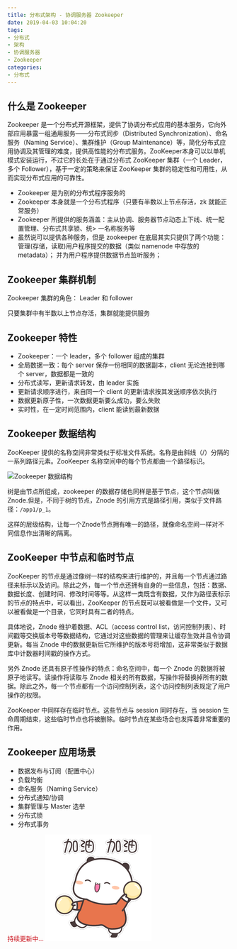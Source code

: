 ```yaml
---
title: 分布式架构 - 协调服务器 Zookeeper
date: 2019-04-03 10:04:20
tags:
- 分布式
- 架构
- 协调服务器
- Zookeeper
categories:
- 分布式
---
```

## 什么是 Zookeeper

Zookeeper 是一个分布式开源框架，提供了协调分布式应用的基本服务，它向外部应用暴露一组通用服务——分布式同步（Distributed Synchronization）、命名服务（Naming Service）、集群维护（Group Maintenance）等，简化分布式应用协调及其管理的难度，提供高性能的分布式服务。ZooKeeper本身可以以单机模式安装运行，不过它的长处在于通过分布式 ZooKeeper 集群（一个 Leader，多个 Follower），基于一定的策略来保证 ZooKeeper 集群的稳定性和可用性，从而实现分布式应用的可靠性。
<!-- more -->
- Zookeeper 是为别的分布式程序服务的
- Zookeeper 本身就是一个分布式程序（只要有半数以上节点存活，zk 就能正常服务）
- Zookeeper 所提供的服务涵盖：主从协调、服务器节点动态上下线、统一配置管理、分布式共享锁、统> 一名称服务等
- 虽然说可以提供各种服务，但是 zookeeper 在底层其实只提供了两个功能：管理(存储，读取)用户程序提交的数据（类似 namenode 中存放的 metadata）； 并为用户程序提供数据节点监听服务；

## Zookeeper 集群机制

Zookeeper 集群的角色： Leader 和 follower 

只要集群中有半数以上节点存活，集群就能提供服务

## Zookeeper 特性

- Zookeeper：一个 leader，多个 follower 组成的集群
- 全局数据一致：每个 server 保存一份相同的数据副本，client 无论连接到哪个 server，数据都是一致的
- 分布式读写，更新请求转发，由 leader 实施
- 更新请求顺序进行，来自同一个 client 的更新请求按其发送顺序依次执行
- 数据更新原子性，一次数据更新要么成功，要么失败
- 实时性，在一定时间范围内，client 能读到最新数据

## Zookeeper 数据结构

ZooKeeper 提供的名称空间非常类似于标准文件系统。名称是由斜线（/）分隔的一系列路径元素。ZooKeeper 名称空间中的每个节点都由一个路径标识。

![Zookeeper 数据结构](https://i.loli.net/2019/06/20/5d0b564d4e9c551110.png)

树是由节点所组成，zookeeper 的数据存储也同样是基于节点，这个节点叫做 Znode.但是，不同于树的节点，Znode 的引用方式是路径引用，类似于文件路径：`/app1/p_1`。

这样的层级结构，让每一个Znode节点拥有唯一的路径，就像命名空间一样对不同信息作出清晰的隔离。

## ZooKeeper 中节点和临时节点

ZooKeeper 的节点是通过像树一样的结构来进行维护的，并且每一个节点通过路径来标示以及访问。除此之外，每一个节点还拥有自身的一些信息，包括：数据、数据长度、创建时间、修改时间等等。从这样一类既含有数据，又作为路径表标示的节点的特点中，可以看出，ZooKeeper 的节点既可以被看做是一个文件，又可以被看做是一个目录，它同时具有二者的特点。

具体地说，Znode 维护着数据、ACL（access control list，访问控制列表）、时间戳等交换版本号等数据结构，它通过对这些数据的管理来让缓存生效并且令协调更新。每当 Znode 中的数据更新后它所维护的版本号将增加，这非常类似于数据库中计数器时间戳的操作方式。

另外 Znode 还具有原子性操作的特点：命名空间中，每一个 Znode 的数据将被原子地读写。读操作将读取与 Znode 相关的所有数据，写操作将替换掉所有的数据。除此之外，每一个节点都有一个访问控制列表，这个访问控制列表规定了用户操作的权限。

ZooKeeper 中同样存在临时节点。这些节点与 session 同时存在，当 session 生命周期结束，这些临时节点也将被删除。临时节点在某些场合也发挥着非常重要的作用。


## Zookeeper 应用场景

- 数据发布与订阅（配置中心）
- 负载均衡
- 命名服务（Naming Service）
- 分布式通知/协调
- 集群管理与 Master 选举
- 分布式锁
- 分布式事务

<span style="color:#CA0C16">持续更新中...</span>
<img src="/images/Come on/Come on6.gif">
